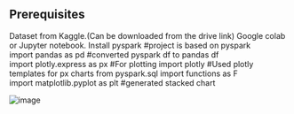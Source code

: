 ## Prerequisites


Dataset from Kaggle.(Can be downloaded from the drive link)
Google colab or Jupyter notebook.
Install pyspark  #project is based on pyspark
import pandas as pd #converted pyspark df to pandas df
import plotly.express as px #For plotting
import plotly #Used plotly templates for px charts
from pyspark.sql import functions as F
import matplotlib.pyplot as plt #generated stacked chart

![image](https://user-images.githubusercontent.com/59640962/167980132-64914bab-620f-4a0b-b623-81f69c8d5dff.png)
